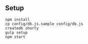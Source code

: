 ## Setup
```
npm install
cp config/db.js.sample config/db.js
createdb shorty
gulp setup
npm start
```
